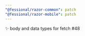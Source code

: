 ```yaml
---
"@fessional/razor-common": patch
"@fessional/razor-mobile": patch
---
```


✨ body and data types for fetch #48
